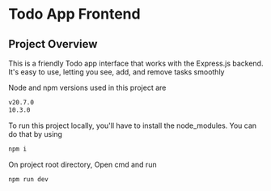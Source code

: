 # Todo App Frontend

## Project Overview

This is a friendly Todo app interface that works with the Express.js backend. It's easy to use, letting you see, add, and remove tasks smoothly

Node and npm versions used in this project are

```bash
v20.7.0
10.3.0
```

To run this project locally, you'll have to install the node_modules. You can do that by using

```bash
npm i
```

On project root directory, Open cmd and run
```javascript
npm run dev
